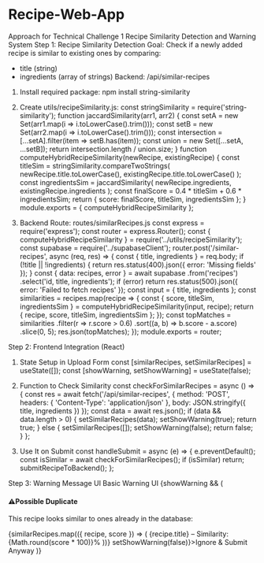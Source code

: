 # Recipe-Web-App

Approach for Technical Challenge 1
Recipe Similarity Detection and Warning System 
Step 1: Recipe Similarity Detection
 Goal: Check if a newly added recipe is similar to existing ones by comparing:
 - title (string) 
- ingredients (array of strings) 
Backend: /api/similar-recipes 
1. Install required package: npm install string-similarity 
2. Create utils/recipeSimilarity.js: 
const stringSimilarity = require('string-similarity'); 
function jaccardSimilarity(arr1, arr2) { const setA = new Set(arr1.map(i => i.toLowerCase().trim())); 
const setB = new Set(arr2.map(i => i.toLowerCase().trim())); 
const intersection = [...setA].filter(item => setB.has(item)); 
const union = new Set([...setA, ...setB]);
return intersection.length / union.size; 
}
 function computeHybridRecipeSimilarity(newRecipe, existingRecipe) { 
const titleSim = stringSimilarity.compareTwoStrings( newRecipe.title.toLowerCase(), existingRecipe.title.toLowerCase() ); 
const ingredientsSim = jaccardSimilarity( newRecipe.ingredients, existingRecipe.ingredients ); 
const finalScore = 0.4 * titleSim + 0.6 * ingredientsSim; 
return { score: finalScore, titleSim, ingredientsSim }; 
} 
module.exports = { computeHybridRecipeSimilarity }; 

3. Backend Route: routes/similarRecipes.js 
const express = require('express'); 
const router = express.Router(); 
const { computeHybridRecipeSimilarity } = require('../utils/recipeSimilarity'); 
const supabase = require('../supabaseClient'); 
router.post('/similar-recipes', async (req, res) => { 
const { title, ingredients } = req.body; if (!title || !ingredients) {
 return res.status(400).json({ error: 'Missing fields' }); 
} 
const { data: recipes, error } = await supabase 
.from('recipes') 
.select('id, title, ingredients'); 
if (error) 
return res.status(500).json({ error: 'Failed to fetch recipes' }); 
const input = { title, ingredients }; 
const similarities = recipes.map(recipe => { 
const { score, titleSim, ingredientsSim } = computeHybridRecipeSimilarity(input, recipe);
 return { recipe, score, titleSim, ingredientsSim }; 
}); 
const topMatches = similarities 
.filter(r => r.score > 0.6) 
.sort((a, b) => b.score - a.score) 
.slice(0, 5); 
res.json(topMatches); 
}); 
module.exports = router; 

Step 2: Frontend Integration (React) 
1. State Setup in Upload Form 
const [similarRecipes, setSimilarRecipes] = useState([]); 
const [showWarning, setShowWarning] = useState(false);

 2. Function to Check Similarity 
const checkForSimilarRecipes = async () => { 
const res = await fetch('/api/similar-recipes', { 
method: 'POST', 
headers: { 'Content-Type': 'application/json' },
 body: JSON.stringify({ title, ingredients }) }); 
const data = await res.json(); if (data && data.length > 0) { 
setSimilarRecipes(data); setShowWarning(true); 
return true; } 
else { setSimilarRecipes([]); setShowWarning(false); 
return false; } };
3. Use It on Submit 
const handleSubmit = async (e) => { 
e.preventDefault(); 
const isSimilar = await checkForSimilarRecipes(); 
if (isSimilar) 
return; submitRecipeToBackend(); }; 

Step 3: Warning Message UI Basic Warning UI {showWarning && (<h4>⚠️Possible Duplicate</h4>
<p>This recipe looks similar to ones already in the database:</p>
{similarRecipes.map(({ recipe, score }) => ( {recipe.title} – Similarity: {Math.round(score * 100)}%
))} setShowWarning(false)}>Ignore & Submit Anyway
)}

